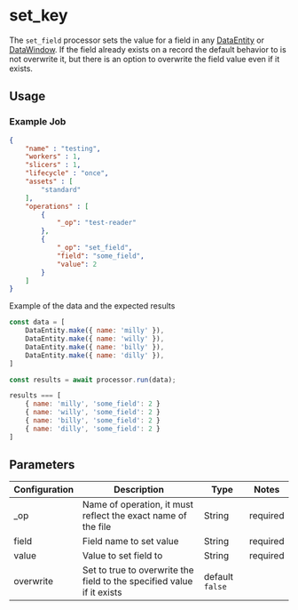 # set_key

The `set_field` processor sets the value for a field in any [DataEntity](https://terascope.github.io/teraslice/docs/packages/utils/api/classes/dataentity) or [DataWindow](../entity/data-window.md). If the field already exists on a record the default behavior to is not overwrite it, but there is an option to overwrite the field value even if it exists.

## Usage

### Example Job

```json
{
    "name" : "testing",
    "workers" : 1,
    "slicers" : 1,
    "lifecycle" : "once",
    "assets" : [
        "standard"
    ],
    "operations" : [
        {
            "_op": "test-reader"
        },
        {
            "_op": "set_field",
            "field": "some_field",
            "value": 2
        }
    ]
}

```
Example of the data and the expected results

```javascript
const data = [
    DataEntity.make({ name: 'milly' }),
    DataEntity.make({ name: 'willy' }),
    DataEntity.make({ name: 'billy' }),
    DataEntity.make({ name: 'dilly' }),
]

const results = await processor.run(data);

results === [
    { name: 'milly', 'some_field': 2 }
    { name: 'willy', 'some_field': 2 }
    { name: 'billy', 'some_field': 2 }
    { name: 'dilly', 'some_field': 2 }    
]
```

## Parameters

| Configuration | Description                                                   | Type   | Notes                        |
| ------------- | ------------------------------------------------------------- | ------ | ---------------------------- |
| _op           | Name of operation, it must reflect the exact name of the file | String | required                     |
| field         | Field name to set value                  | String | required |
| value         | Value to set field to                    | String | required |
| overwrite | Set to true to overwrite the field to the specified value if it exists | default `false` |
